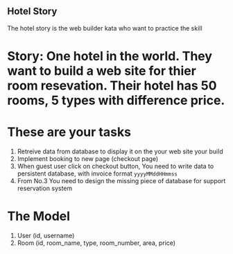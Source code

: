 ## Hotel Story
The hotel story is the web builder kata who want to practice the skill


# Story: One hotel in the world. They want to build a web site for thier room resevation. Their hotel has 50 rooms, 5 types with difference price.

# These are your tasks
1. Retreive data from database to display it on the your web site your build
2. Implement booking to new page (checkout page)
3. When guest user click on checkout button, You need to write data to persistent database, with invoice format `yyyyMMddHHmmss`
4. From No.3 You need to design the missing piece of database for support reservation system


# The Model
1. User (id, username)
2. Room (id, room_name, type, room_number, area, price)

